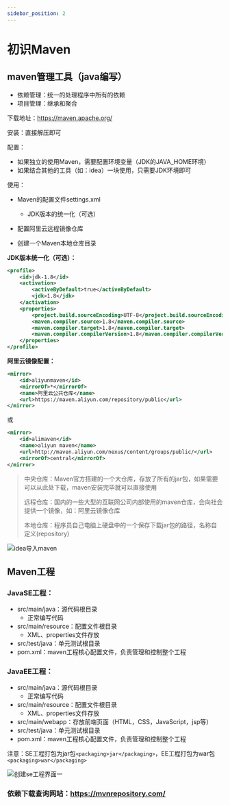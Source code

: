 ```yaml
---
sidebar_position: 2
---
```

# 初识Maven

## maven管理工具（java编写）

- 依赖管理：统一的处理程序中所有的依赖
- 项目管理：继承和聚合

下载地址：https://maven.apache.org/

安装：直接解压即可

配置：

- 如果独立的使用Maven，需要配置环境变量（JDK的JAVA_HOME环境）
- 如果结合其他的工具（如：idea）一块使用，只需要JDK环境即可

使用：

- Maven的配置文件settings.xml

  - JDK版本的统一化（可选）
- 配置阿里云远程镜像仓库
  
- 创建一个Maven本地仓库目录

**JDK版本统一化（可选）：**

```xml
<profile>
	<id>jdk-1.8</id>
	<activation>
		<activeByDefault>true</activeByDefault>
		<jdk>1.8</jdk>
	</activation>
	<properties>
		<project.build.sourceEncoding>UTF-8</project.build.sourceEncoding>
		<maven.compiler.source>1.8</maven.compiler.source>
		<maven.compiler.target>1.8</maven.compiler.target>
		<maven.compiler.compilerVersion>1.8</maven.compiler.compilerVersion>
	</properties>
</profile>
```

**阿里云镜像配置：**

```xml
<mirror>
    <id>aliyunmaven</id>
    <mirrorOf>*</mirrorOf>
    <name>阿里云公共仓库</name>
    <url>https://maven.aliyun.com/repository/public</url>
</mirror>
```
或
```xml
<mirror>
    <id>alimaven</id>
    <name>aliyun maven</name>
    <url>http://maven.aliyun.com/nexus/content/groups/public/</url>
    <mirrorOf>central</mirrorOf>
</mirror>
```
> 中央仓库：Maven官方搭建的一个大仓库，存放了所有的jar包，如果需要可以从此处下载，maven安装完毕就可以直接使用
>
> 远程仓库：国内的一些大型的互联网公司内部使用的maven仓库，会向社会提供一个镜像，如：阿里云镜像仓库
>
> 本地仓库：程序员自己电脑上硬盘中的一个保存下载jar包的路径，名称自定义(repository)

![idea导入maven](https://cdn.jsdelivr.net/gh/studio-hu/drawingBed/img/202310141749053.png)

## Maven工程

### JavaSE工程：

- src/main/java：源代码根目录
  - 正常编写代码
- src/main/resource：配置文件根目录
  - XML、properties文件存放
- src/test/java：单元测试根目录
- pom.xml：maven工程核心配置文件，负责管理和控制整个工程

### JavaEE工程：

- src/main/java：源代码根目录
  - 正常编写代码
- src/main/resource：配置文件根目录
  - XML、properties文件存放
- src/main/webapp：存放前端页面（HTML，CSS，JavaScript，jsp等）
- src/test/java：单元测试根目录
- pom.xml：maven工程核心配置文件，负责管理和控制整个工程

注意：SE工程打包为jar包`<packaging>jar</packaging>`，EE工程打包为war包`<packaging>war</packaging>`

![创建se工程界面一](https://cdn.jsdelivr.net/gh/studio-hu/drawingBed/img/202310141748937.png)

### 依赖下载查询网站：https://mvnrepository.com/